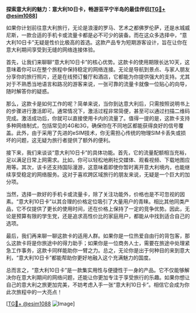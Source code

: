 **探索意大利的魅力：意大利10日卡，畅游亚平宁半岛的最佳伴侣[[TG💪+ @esim1088](https://t.me/s/esim1088)]**

如果你计划前往意大利旅行，无论是浪漫的罗马、艺术之都佛罗伦萨，还是水城威尼斯，一款合适的手机卡或流量卡都是必不可少的装备。而在这众多选择中，“意大利10日卡”无疑是性价比极高的首选。这款产品专为短期游客设计，旨在让你在意大利期间享受到无缝的网络连接体验。

首先，让我们来聊聊“意大利10日卡”的核心优势。这款卡的使用期限长达10天，这意味着你可以在整个旅程中保持稳定的网络连接。无论是导航到景点、与家人朋友分享你的旅行照片，还是在线预订餐厅和酒店，它都能为你提供强大的支持。尤其对于不熟悉当地语言和路况的游客来说，一张可靠的流量卡就像一位贴心的向导，随时解答你的疑惑。

那么，这款卡是如何工作的呢？简单来说，当你到达意大利后，只需按照说明书上的步骤进行激活即可。通常情况下，激活过程非常简便，甚至可以通过扫描二维码完成。激活成功后，你就可以直接使用卡内的流量了。值得一提的是，这款卡支持多种网络制式，包括常见的4G和3G，确保你在不同地区都能获得良好的信号覆盖。此外，由于采用了先进的eSIM技术，你无需担心传统的物理SIM卡丢失或损坏的问题，这无疑为旅行者提供了额外的便利。

接下来，我们来谈谈“意大利10日卡”的具体功能。首先，它的流量配额相当充裕，足以满足日常上网需求。比如，你可以轻松地刷社交媒体、观看视频、下载地图应用等。其次，该卡还支持国际漫游，这意味着即使你暂时离开意大利境内，也能继续享受稳定的网络服务。这对于喜欢跨区域旅行的朋友来说，无疑是一个巨大的加分项。

当然，选择一款好的手机卡或流量卡，除了关注功能外，价格也是不可忽视的因素。“意大利10日卡”以其合理的价格定位吸引了大量用户的青睐。相比其他同类产品，它不仅提供了更长的使用时间，还在价格上保持了一定的竞争优势。因此，无论是预算有限的学生党，还是追求高性价比的家庭用户，都能从中找到适合自己的选项。

最后，我们再来聊一聊这款卡的适用人群。如果你是一位热爱自由行的背包客，那么这款卡将是你旅途中的得力助手；如果你是一位商务人士，需要在旅途中处理紧急工作事务，这款卡同样能助你一臂之力。总之，无论你是出于何种目的来到意大利，“意大利10日卡”都能帮助你更好地融入这个充满魅力的国度。

总而言之，“意大利10日卡”是一款集实用性与便捷性于一身的产品。它不仅能够解决你在意大利期间的网络问题，还能让你更加专注于享受旅行的乐趣。如果你想让自己的意大利之旅更加完美，不妨考虑入手一张“意大利10日卡”。相信它会成为你此次旅程中的一大亮点！

[[TG💪+ @esim1088](https://t.me/s/esim1088) ![Image](https://i.postimg.cc/4NQfJmqS/Snipaste-2025-05-13-00-14-12.png)]
